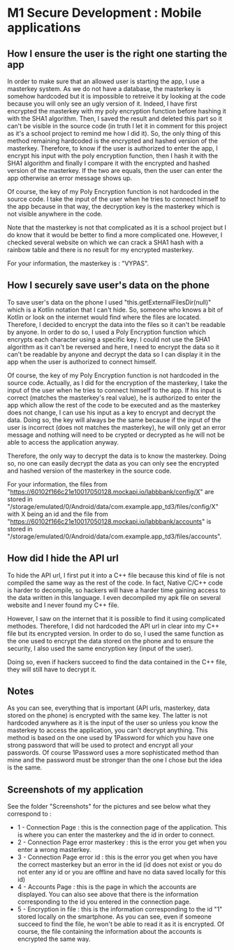 # M1 Secure Development : Mobile applications

## How I ensure the user is the right one starting the app

In order to make sure that an allowed user is starting the app, I use a masterkey system. As we do not have a database, the masterkey is somehow hardcoded but it is impossible to retreive it by looking at the code because you will only see an ugly version of it. Indeed, I have first encrypted the masterkey with my poly encryption function before hashing it with the SHA1 algorithm. Then, I saved the result and deleted this part so it can't be visible in the source code (in truth I let it in comment for this project as it's a school project to remind me how I did it). So, the only thing of this method remaining hardcoded is the encrypted and hashed version of the masterkey.
Therefore, to know if the user is authorized to enter the app, I encrypt his input with the poly encryption function, then I hash it with the SHA1 algorithm and finally I compare it with the encrypted and hashed version of the masterkey. If the two are equals, then the user can enter the app otherwise an error message shows up.

Of course, the key of my Poly Encryption function is not hardcoded in the source code. I take the input of the user when he tries to connect himself to the app because in that way, the decryption key is the masterkey which is not visible anywhere in the code.

Note that the masterkey is not that complicated as it is a school project but I do know that it would be better to find a more complicated one. However, I checked several website on which we can crack a SHA1 hash with a rainbow table and there is no result for my encrypted masterkey.

For your information, the masterkey is : "VYPAS".

## How I securely save user's data on the phone

To save user's data on the phone I used "this.getExternalFilesDir(null)" which is a Kotlin notation that I can't hide. So, someone who knows a bit of Kotlin or look on the internet would find where the files are located. Therefore, I decided to encrypt the data into the files so it can't be readable by anyone. In order to do so, I used a Poly Encryption function which encrypts each character using a specific key. I could not use the SHA1 algorithm as it can't be reversed and here, I need to encrypt the data so it can't be readable by anyone and decrypt the data so I can display it in the app when the user is authorized to connect himself.

Of course, the key of my Poly Encryption function is not hardcoded in the source code. Actually, as I did for the encryption of the masterkey, I take the input of the user when he tries to connect himself to the app. If his input is correct (matches the masterkey's real value), he is authorized to enter the app which allow the rest of the code to be executed and as the masterkey does not change, I can use his input as a key to encrypt and decrypt the data. Doing so, the key will always be the same because if the input of the user is incorrect (does not matches the masterkey), he will only get an error message and nothing will need to be crypted or decrypted as he will not be able to access the application anyway. 

Therefore, the only way to decrypt the data is to know the masterkey. Doing so, no one can easily decrypt the data as you can only see the encrypted and hashed version of the masterkey in the source code.

For your information, the files from "https://60102f166c21e10017050128.mockapi.io/labbbank/config/X" are stored in "/storage/emulated/0/Android/data/com.example.app_td3/files/config/X" with X being an id and the file from "https://60102f166c21e10017050128.mockapi.io/labbbank/accounts" is stored in "/storage/emulated/0/Android/data/com.example.app_td3/files/accounts".

## How did I hide the API url

To hide the API url, I first put it into a C++ file because this kind of file is not compiled the same way as the rest of the code. In fact, Native C/C++ code is harder to decompile, so hackers will have a harder time gaining access to the data written in this language. I even decompiled my apk file on several website and I never found my C++ file. 

However, I saw on the internet that it is possible to find it using complicated methodes. Therefore, I did not hardcoded the API url in clear into my C++ file but its encrypted version. In order to do so, I used the same function as the one used to encrypt the data stored on the phone and to ensure the security, I also used the same encryption key (input of the user).

Doing so, even if hackers succeed to find the data contained in the C++ file, they will still have to decrypt it.

## Notes

As you can see, everything that is important (API urls, masterkey, data stored on the phone) is encrypted with the same key. The latter is not hardcoded anywhere as it is the input of the user so unless you know the masterkey to access the application, you can't decrypt anything. This method is based on the one used by 1Password for which you have one strong password that will be used to protect and encrypt all your passwords. Of course 1Password uses a more sophisticated method than mine and the password must be stronger than the one I chose but the idea is the same.

## Screenshots of my application 

See the folder "Screenshots" for the pictures and see below what they correspond to :

   * 1 - Connection Page : this is the connection page of the application. This is where you can enter the masterkey and the id in order to connect.
   * 2 - Connection Page error masterkey : this is the error you get when you enter a wrong masterkey.
   * 3 - Connection Page error id : this is the error you get when you have the correct masterkey but an error in the id (id does not exist or you do not enter any id or you are offline and have no data saved locally for this id)
   * 4 - Accounts Page : this is the page in which the accounts are displayed. You can also see above that there is the information corresponding to the id you entered in the connection page.
   * 5 - Encryption in file : this is the information corresponding to the id "1" stored locally on the smartphone. As you can see, even if someone succeed to find the file, he won't be able to read it as it is encrypted. Of course, the file containing the information about the accounts is encrypted the same way.
